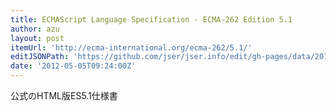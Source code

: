```yaml
---
title: ECMAScript Language Specification - ECMA-262 Edition 5.1
author: azu
layout: post
itemUrl: 'http://ecma-international.org/ecma-262/5.1/'
editJSONPath: 'https://github.com/jser/jser.info/edit/gh-pages/data/2012/05/index.json'
date: '2012-05-05T09:24:00Z'
---
```

公式のHTML版ES5.1仕様書
